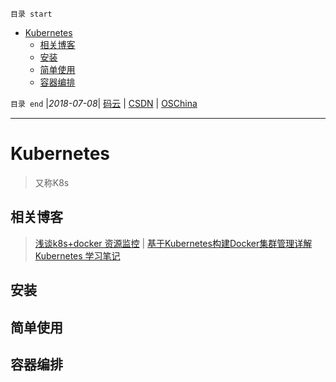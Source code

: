 `目录 start`
 
- [Kubernetes](#kubernetes)
    - [相关博客](#相关博客)
    - [安装](#安装)
    - [简单使用](#简单使用)
    - [容器编排](#容器编排)

`目录 end` |_2018-07-08_| [码云](https://gitee.com/gin9) | [CSDN](http://blog.csdn.net/kcp606) | [OSChina](https://my.oschina.net/kcp1104)
****************************************
# Kubernetes
> 又称K8s


## 相关博客
> [浅谈k8s+docker 资源监控](https://segmentfault.com/a/1190000003898140) | [基于Kubernetes构建Docker集群管理详解](http://www.csdn.net/article/2014-12-24/2823292-Docker-Kubernetes)  
[Kubernetes 学习笔记 ](http://wdxtub.com/2017/06/05/k8s-note/)

## 安装

## 简单使用

## 容器编排
